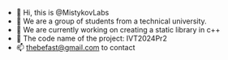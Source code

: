 - 👋 Hi, this is @MistykovLabs
- 👀 We are a group of students from a technical university.
- 🌱 We are currently working on creating a static library in c++
- 💞️ The code name of the project: IVT2024Pr2
- 📫 thebefast@gmail.com to contact

<!---
MistykovLabs/MistykovLabs is a ✨ special ✨ repository because its `README.md` (this file) appears on your GitHub profile.
You can click the Preview link to take a look at your changes.
--->

